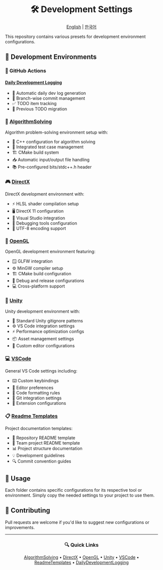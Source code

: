 <div align="center">

# 🛠 Development Settings

[English](README.en.md) | [한국어](README.md)

</div>

This repository contains various presets for development environment configurations.

## 🎯 Development Environments

### 🤖 GitHub Actions

#### [Daily Development Logging](https://github.com/Anxi77/.Settings/tree/main/Actions/DailyDevelopmentLogging)

- 📅 Automatic daily dev log generation
- 🌿 Branch-wise commit management
- ✅ TODO item tracking
- 🔄 Previous TODO migration

### 🧮 [AlgorithmSolving](https://github.com/Anxi77/.Settings/tree/main/AlgorithmSolving)

Algorithm problem-solving environment setup with:

- 📝 C++ configuration for algorithm solving
- 🔄 Integrated test case management
- 🏗 CMake build system
- 📥 Automatic input/output file handling
- 📚 Pre-configured bits/stdc++.h header

### 🎮 [DirectX](https://github.com/Anxi77/.Settings/tree/main/DirectX) 

DirectX development environment with:

- ⚡ HLSL shader compilation setup
- 🖥 DirectX 11 configuration
- 🔧 Visual Studio integration
- 🐛 Debugging tools configuration
- 📄 UTF-8 encoding support

### 🎨 [OpenGL](https://github.com/Anxi77/.Settings/tree/main/OpenGL)

OpenGL development environment featuring:

- 🪟 GLFW integration
- ⚙️ MinGW compiler setup
- 🏗 CMake build configuration
- 🔄 Debug and release configurations
- 💻 Cross-platform support

### 🎲 [Unity](https://github.com/Anxi77/.Settings/tree/main/Unity)

Unity development environment with:

- 📝 Standard Unity gitignore patterns
- ⚙️ VS Code integration settings
- ⚡ Performance optimization configs
- 📦 Asset management settings
- 🔧 Custom editor configurations

### 💻 [VSCode](https://github.com/Anxi77/.Settings/tree/main/VSCode)

General VS Code settings including:

- ⌨️ Custom keybindings
- 🎨 Editor preferences
- 📝 Code formatting rules
- 🔄 Git integration settings
- 🧩 Extension configurations

### 📋 [Readme Templates](https://github.com/Anxi77/.Settings/tree/main/Readme)

Project documentation templates:

- 📑 Repository README template
- 👥 Team project README template
- 📊 Project structure documentation
- 💡 Development guidelines
- 🔍 Commit convention guides

## 📖 Usage

Each folder contains specific configurations for its respective tool or environment. Simply copy the needed settings to your project to use them.

## 🤝 Contributing

Pull requests are welcome if you'd like to suggest new configurations or improvements.

---

<div align="center">

### 🔍 Quick Links

[AlgorithmSolving](https://github.com/Anxi77/.Settings/tree/main/AlgorithmSolving) •
[DirectX](https://github.com/Anxi77/.Settings/tree/main/DirectX) •
[OpenGL](https://github.com/Anxi77/.Settings/tree/main/OpenGL) •
[Unity](https://github.com/Anxi77/.Settings/tree/main/Unity) •
[VSCode](https://github.com/Anxi77/.Settings/tree/main/VSCode) •
[ReadmeTemplates](https://github.com/Anxi77/.Settings/tree/main/Readme) •
[DailyDevelopmentLogging](https://github.com/Anxi77/.Settings/tree/main/Actions/DailyDevelopmentLogging)


</div>
